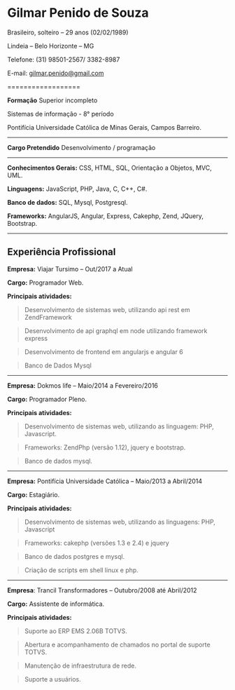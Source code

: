# **Gilmar Penido de Souza**
Brasileiro, solteiro – 29 anos (02/02/1989)  

Lindeia – Belo Horizonte – MG  

Telefone: (31) 98501-2567/ 3382-8987 

E-mail: [gilmar.penido@gmail.com](mailto:gilmar.penido@gmail.com)

==================

**Formação**
Superior incompleto

Sistemas de informação - 8° período

Pontifícia Universidade Católica de Minas Gerais, Campos Barreiro.

------------------

**Cargo Pretendido** 
Desenvolvimento / programação

------------------

**Conhecimentos Gerais:** CSS, HTML, SQL, Orientação a Objetos, MVC, UML.

**Linguagens:** JavaScript, PHP, Java, C, C++, C#.

**Banco de dados:** SQL, Mysql, Postgresql.

**Frameworks:** AngularJS, Angular, Express, Cakephp, Zend, JQuery, Bootstrap.

------------------

## **Experiência Profissional**

**Empresa:** Viajar Tursimo – Out/2017 a Atual

**Cargo:** Programador Web.

**Principais atividades:**
  >  Desenvolvimento de sistemas web, utilizando api rest em ZendFramework

  >  Desenvolvimento de api  graphql em node utilizando framework express

  >  Desenvolvimento de frontend em angularjs e angular 6

  >  Banco de Dados Mysql

------------------

**Empresa:** Dokmos life – Maio/2014 a Fevereiro/2016

**Cargo:** Programador Pleno.

**Principais atividades:**

  >  Desenvolvimento de sistemas web, utilizando as linguagem:  PHP, Javascript.
  
  >  Frameworks: ZendPhp (versão 1.12), jquery e bootstrap. 
  
  >  Banco de dados mysql.

------------------

**Empresa:** Pontifícia Universidade Católica – Maio/2013 a Abril/2014

**Cargo:** Estagiário.

**Principais atividades:**

>  Desenvolvimento de sistemas web, utilizando as linguagens: PHP, Javascript

>  Frameworks: cakephp (versões 1.3 e 2.4) e jquery

>  Banco de dados postgres e mysql.  

>  Criação de scripts em shell linux e php.

------------------

**Empresa**: Trancil Transformadores – Outubro/2008 até Abril/2012

**Cargo:** Assistente de informática.

**Principais atividades:**

>Suporte ao ERP EMS 2.06B TOTVS.

>Abertura e acompanhamento de chamados no portal de suporte TOTVS.

>Manutenção de infraestrutura de rede.

>Suporte a usuários.